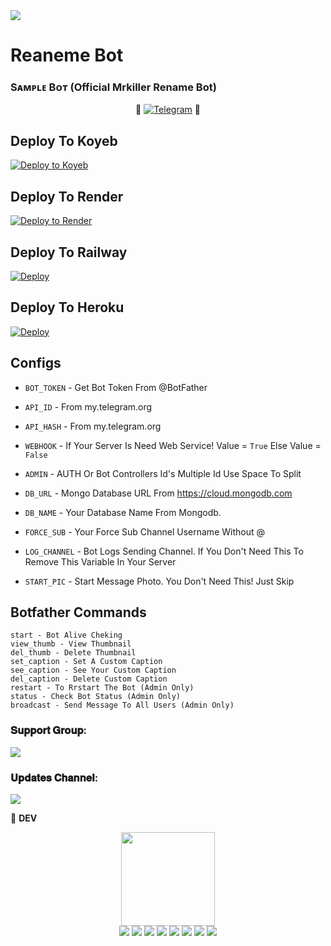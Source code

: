 <img src="https://user-images.githubusercontent.com/73097560/115834477-dbab4500-a447-11eb-908a-139a6edaec5c.gif">

# <b>Reaneme Bot</b>


### Sᴀᴍᴩʟᴇ Bᴏᴛ (Official Mrkiller Rename Bot)

<p align="center">
🤖 <a href="https://t.me/Mrkiller_Renamer_Bot"><img title="Telegram" src="https://img.shields.io/static/v1?label=RENAMEMRKILLERPRO&message=BOT&color=blue-green"></a> 🤖
</p>


## Deploy To Koyeb

[![Deploy to Koyeb](https://www.koyeb.com/static/images/deploy/button.svg)](https://app.koyeb.com/deploy?type=git&repository=github.com/harshil8981/RenamePro_Bot&env[BOT_TOKEN]&env[API_ID]&env[API_HASH]&env[WEBHOOK]=True&env[ADMIN]&env[DB_URL]&env[DB_NAME]=SnowPro_Users&env[FORCE_SUB]&env[START_PIC]&env[LOG_CHANNEL]=You%20Dont%20Need%20LogChannel%20To%20Remove%20This%20Variable&run_command=python%20bot.py&branch=main&name=RenameProBot) 

## Deploy To Render              

[![Deploy to Render](https://render.com/images/deploy-to-render-button.svg)](https://render.com/deploy?repo=https://github.com/harshil8981/RenamePro_Bot)

## Deploy To Railway

<a href="https://graph.org/file/fabd75cd5043d2cfdc13d.jpg"><img src="https://railway.app/button.svg" alt="Deploy"></a>

## Deploy To Heroku

<a href="https://heroku.com/deploy?template=https://github.com/harshil8981/RenamePro_Bot"><img src="https://www.herokucdn.com/deploy/button.svg" alt="Deploy"></a>



## Configs 

* `BOT_TOKEN`  - Get Bot Token From @BotFather

* `API_ID` - From my.telegram.org 

* `API_HASH` - From my.telegram.org

* `WEBHOOK` - If Your Server Is Need Web Service! Value = `True` Else Value = `False`

* `ADMIN` - AUTH Or Bot Controllers Id's Multiple Id Use Space To Split 

* `DB_URL`  - Mongo Database URL From https://cloud.mongodb.com

* `DB_NAME`  - Your Database Name From Mongodb. 

* `FORCE_SUB` - Your Force Sub Channel Username Without @

* `LOG_CHANNEL` - Bot Logs Sending Channel. If You Don't Need This To Remove This Variable In Your Server

* `START_PIC` - Start Message Photo. You Don't Need This! Just Skip

## Botfather Commands
```
start - Bot Alive Cheking
view_thumb - View Thumbnail
del_thumb - Delete Thumbnail
set_caption - Set A Custom Caption
see_caption - See Your Custom Caption
del_caption - Delete Custom Caption
restart - To Rrstart The Bot (Admin Only)
status - Check Bot Status (Admin Only)
broadcast - Send Message To All Users (Admin Only)
```

### 𝐒𝐮𝐩𝐩𝐨𝐫𝐭 𝐆𝐫𝐨𝐮𝐩:
<a href="https://t.me/HP_Bot_discuss_group"><img src="https://img.shields.io/badge/Telegram-Join%20Telegram%20Group-red.svg?logo=telegram"></a>
### 𝐔𝐩𝐝𝐚𝐭𝐞𝐬 𝐂𝐡𝐚𝐧𝐧𝐞𝐥:
<a href="https://t.me/Hpbot_update"><img src="https://img.shields.io/badge/Telegram-Join%20Telegram%20Channel-blue.svg?logo=telegram"></a>


👲 <b>DEV</b>

<p align="middle">
<img src="https://telegra.ph/file/cadf1a4567c9ec2b7cb5e.jpg" width="150" height="150"><br>
<img src="https://badgen.net/badge/Name/Mrkiller_1109/FF33FF?icon=awesome&labelColor=0080FF"></a>
<img src="https://badgen.net/badge/Skills/python/Red?icon=terminal&labelColor=blue"></a>
<a href="https://telegram.dog/Mrkiller_1109"><img src="https://img.shields.io/badge/Telegram-Bot-blue.svg?logo=telegram"></a>
<a href="https://github.com/harshil8981"><img src="https://badgen.net/badge/Follow%20on%20/GitHub/80FF00?icon=github&labelColor=Green"></a>
<a href="https://youtube.com/@TechnicalHPgamer"><img src="https://img.shields.io/badge/YouTube-Channel-FF3333.svg?logo=youtube&logoColor=FF3333"></a>
<a href="https://twitter.com/Hpquote1109?t=_8elNirxVJtwEKdmffCJ0w&s=09"><img src="https://img.shields.io/badge/Twitter-Follow%20on%20Twitter-informational.svg?logo=twitter"></a>
<a href="https://www.facebook.com/profile.php?id=100069920736400"><img src="https://img.shields.io/badge/Facebook-Follow%20on%20Facebook-blue.svg?logo=facebook"></a>
<a href="https://www.instagram.com/h_a_r_s_h_i_l1109/?igshid=1ejc9m0l5fvqt"><img src="https://img.shields.io/badge/Instagram-Follow%20on%20Instagram-important.svg?logo=instagram"></a>


